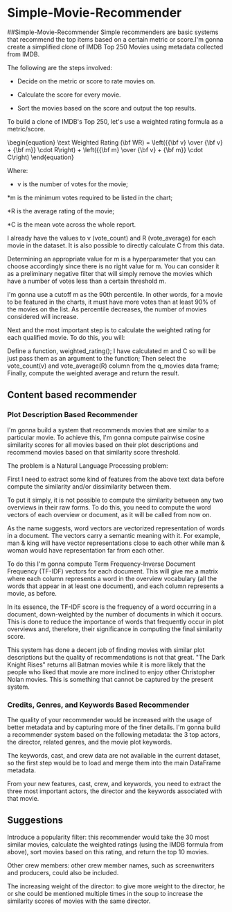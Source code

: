 # Simple-Movie-Recommender

##Simple-Movie-Recommender
Simple recommenders are basic systems that recommend the top items based on a certain metric or score.I'm gonna create a simplified clone of IMDB Top 250 Movies using metadata collected from IMDB.

The following are the steps involved:

* Decide on the metric or score to rate movies on.

* Calculate the score for every movie.

* Sort the movies based on the score and output the top results.

To build a clone of IMDB's Top 250, let's use a weighted rating formula as a metric/score.

\begin{equation} \text Weighted Rating (\bf WR) = \left({{\bf v} \over {\bf v} + {\bf m}} \cdot R\right) + \left({{\bf m} \over {\bf v} + {\bf m}} \cdot C\right) \end{equation}

Where:

* v is the number of votes for the movie;

*m is the minimum votes required to be listed in the chart;

*R is the average rating of the movie;

*C is the mean vote across the whole report.

I already have the values to v (vote_count) and R (vote_average) for each movie in the dataset. It is also possible to directly calculate C from this data.

Determining an appropriate value for m is a hyperparameter that you can choose accordingly since there is no right value for m. You can consider it as a preliminary negative filter that will simply remove the movies which have a number of votes less than a certain threshold m.

I'm gonna use a cutoff m as the 90th percentile. In other words, for a movie to be featured in the charts, it must have more votes than at least 90% of the movies on the list. As percentile decreases, the number of movies considered will increase.

Next and the most important step is to calculate the weighted rating for each qualified movie. To do this, you will:

Define a function, weighted_rating();
I have calculated m and C so will be just pass them as an argument to the function;
Then select the vote_count(v) and vote_average(R) column from the q_movies data frame;
Finally, compute the weighted average and return the result.

## Content based recommender

### Plot Description Based Recommender
I'm gonna build a system that recommends movies that are similar to a particular movie. To achieve this, I'm gonna compute pairwise cosine similarity scores for all movies based on their plot descriptions and recommend movies based on that similarity score threshold.

The problem is a Natural Language Processing problem:

First I need to extract some kind of features from the above text data before compute the similarity and/or dissimilarity between them.

To put it simply, it is not possible to compute the similarity between any two overviews in their raw forms. To do this, you need to compute the word vectors of each overview or document, as it will be called from now on.

As the name suggests, word vectors are vectorized representation of words in a document. The vectors carry a semantic meaning with it. For example, man & king will have vector representations close to each other while man & woman would have representation far from each other.

To do this I'm gonna compute Term Frequency-Inverse Document Frequency (TF-IDF) vectors for each document. This will give me a matrix where each column represents a word in the overview vocabulary (all the words that appear in at least one document), and each column represents a movie, as before.

In its essence, the TF-IDF score is the frequency of a word occurring in a document, down-weighted by the number of documents in which it occurs. This is done to reduce the importance of words that frequently occur in plot overviews and, therefore, their significance in computing the final similarity score.

This system has done a decent job of finding movies with similar plot descriptions but the quality of recommendations is not that great. "The Dark Knight Rises" returns all Batman movies while it is more likely that the people who liked that movie are more inclined to enjoy other Christopher Nolan movies. This is something that cannot be captured by the present system.

### Credits, Genres, and Keywords Based Recommender

The quality of your recommender would be increased with the usage of better metadata and by capturing more of the finer details. I'm gonna build a recommender system based on the following metadata: the 3 top actors, the director, related genres, and the movie plot keywords.

The keywords, cast, and crew data are not available in the current dataset, so the first step would be to load and merge them into the main DataFrame metadata.

From your new features, cast, crew, and keywords, you need to extract the three most important actors, the director and the keywords associated with that movie.

## Suggestions

Introduce a popularity filter: this recommender would take the 30 most similar movies, calculate the weighted ratings (using the IMDB formula from above), sort movies based on this rating, and return the top 10 movies.

Other crew members: other crew member names, such as screenwriters and producers, could also be included.

The increasing weight of the director: to give more weight to the director, he or she could be mentioned multiple times in the soup to increase the similarity scores of movies with the same director.
